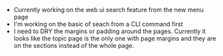 * Currently working on the web ui search feature from the new menu page
* I'm working on the basic of seach from a CLI command first
* I need to DRY the margins or padding around the pages. Currently it looks like the topic page is the only one with page margins and they are on the sections instead of the whole page.
